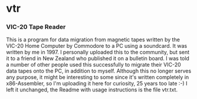 # vtr
### VIC-20 Tape Reader

This is a program for data migration from magnetic tapes written by the VIC-20 Home Computer by Commodore to a PC using a soundcard.
It was written by me in 1997. I personally uploaded this to the community, but sent it to a friend in New Zealand who published it on a bulletin board.
I was told a number of other people used this successfully to migrate their VIC-20 data tapes onto the PC, in addition to myself.
Although this no longer serves any purpose, it might be interesting to some since it's written completely in x86-Assembler, so I'm uploading it here for curiosity, 25 years too late :-)
I left it unchanged, the Readme with usage instructions is the file vtr.txt.
